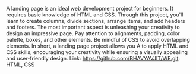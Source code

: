 A landing page is an ideal web development project for beginners. It requires basic knowledge of HTML and CSS. Through this project, you'll learn to create columns, 
divide sections, arrange items, and add headers and footers. The most important aspect is unleashing your creativity to design an impressive page. Pay attention to alignments, 
padding, color palette, boxes, and other elements. Be mindful of CSS to avoid overlapping elements. In short, a landing page project allows you A to apply HTML and CSS skills, encouraging your creativity while ensuring a visually appealing and user-friendly design. 
Link: https://github.com/BHAVYAVJIT/WE.git: HTML, CSS
